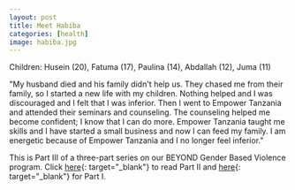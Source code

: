 ```yaml
---
layout: post
title: Meet Habiba
categories: [health]
image: habiba.jpg
---
```


Children: Husein (20), Fatuma (17), Paulina (14), Abdallah (12), Juma (11)

"My husband died and his family didn't help us. They chased me from their family, so I started a new life with my children. Nothing helped and I was discouraged and I felt that I was inferior. Then I went to Empower Tanzania and attended their seminars and counseling. The counseling helped me become confident; I know that I can do more. Empower Tanzania taught me skills and I have started a small business and now I can feed my family. I am energetic because of Empower Tanzania and I no longer feel inferior."

This is Part III of a three-part series on our BEYOND Gender Based Violence program. Click [here](https://empowertz.org/health/2017/10/11/meet-bahati/){: target="_blank"} to read Part II and [here](https://empowertz.org/health/2017/10/08/meet-rahema/){: target="_blank"} for Part I.